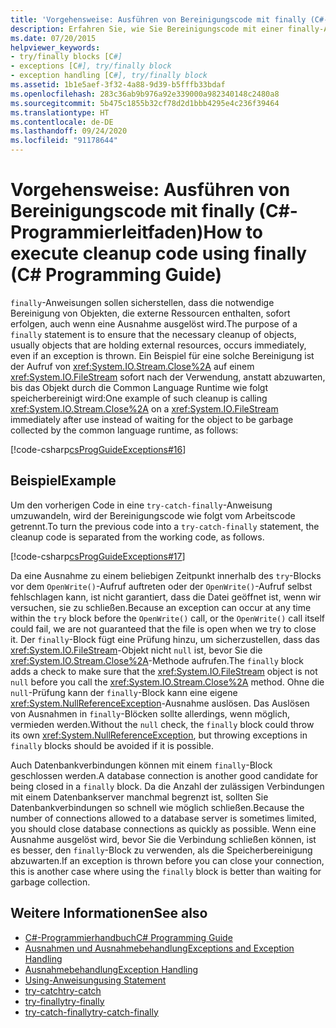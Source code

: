 ```yaml
---
title: 'Vorgehensweise: Ausführen von Bereinigungscode mit finally (C#-Programmierleitfaden)'
description: Erfahren Sie, wie Sie Bereinigungscode mit einer finally-Anweisung ausführen. Mit finally-Anweisungen wird sichergestellt, dass alle notwendigen Bereinigungsvorgänge für Objekte sofort ausgeführt werden.
ms.date: 07/20/2015
helpviewer_keywords:
- try/finally blocks [C#]
- exceptions [C#], try/finally block
- exception handling [C#], try/finally block
ms.assetid: 1b1e5aef-3f32-4a88-9d39-b5fffb33bdaf
ms.openlocfilehash: 283c36ab9b976a92e339000a982340148c2480a8
ms.sourcegitcommit: 5b475c1855b32cf78d2d1bbb4295e4c236f39464
ms.translationtype: HT
ms.contentlocale: de-DE
ms.lasthandoff: 09/24/2020
ms.locfileid: "91178644"
---
```

# <a name="how-to-execute-cleanup-code-using-finally-c-programming-guide"></a><span data-ttu-id="ca4af-104">Vorgehensweise: Ausführen von Bereinigungscode mit finally (C#-Programmierleitfaden)</span><span class="sxs-lookup"><span data-stu-id="ca4af-104">How to execute cleanup code using finally (C# Programming Guide)</span></span>

<span data-ttu-id="ca4af-105">`finally`-Anweisungen sollen sicherstellen, dass die notwendige Bereinigung von Objekten, die externe Ressourcen enthalten, sofort erfolgen, auch wenn eine Ausnahme ausgelöst wird.</span><span class="sxs-lookup"><span data-stu-id="ca4af-105">The purpose of a `finally` statement is to ensure that the necessary cleanup of objects, usually objects that are holding external resources, occurs immediately, even if an exception is thrown.</span></span> <span data-ttu-id="ca4af-106">Ein Beispiel für eine solche Bereinigung ist der Aufruf von <xref:System.IO.Stream.Close%2A> auf einem <xref:System.IO.FileStream> sofort nach der Verwendung, anstatt abzuwarten, bis das Objekt durch die Common Language Runtime wie folgt speicherbereinigt wird:</span><span class="sxs-lookup"><span data-stu-id="ca4af-106">One example of such cleanup is calling <xref:System.IO.Stream.Close%2A> on a <xref:System.IO.FileStream> immediately after use instead of waiting for the object to be garbage collected by the common language runtime, as follows:</span></span>  
  
 [!code-csharp[csProgGuideExceptions#16](~/samples/snippets/csharp/VS_Snippets_VBCSharp/csProgGuideExceptions/CS/Exceptions.cs#16)]  
  
## <a name="example"></a><span data-ttu-id="ca4af-107">Beispiel</span><span class="sxs-lookup"><span data-stu-id="ca4af-107">Example</span></span>  

 <span data-ttu-id="ca4af-108">Um den vorherigen Code in eine `try-catch-finally`-Anweisung umzuwandeln, wird der Bereinigungscode wie folgt vom Arbeitscode getrennt.</span><span class="sxs-lookup"><span data-stu-id="ca4af-108">To turn the previous code into a `try-catch-finally` statement, the cleanup code is separated from the working code, as follows.</span></span>  
  
 [!code-csharp[csProgGuideExceptions#17](~/samples/snippets/csharp/VS_Snippets_VBCSharp/csProgGuideExceptions/CS/Exceptions.cs#17)]  
  
 <span data-ttu-id="ca4af-109">Da eine Ausnahme zu einem beliebigen Zeitpunkt innerhalb des `try`-Blocks vor dem `OpenWrite()`-Aufruf auftreten oder der `OpenWrite()`-Aufruf selbst fehlschlagen kann, ist nicht garantiert, dass die Datei geöffnet ist, wenn wir versuchen, sie zu schließen.</span><span class="sxs-lookup"><span data-stu-id="ca4af-109">Because an exception can occur at any time within the `try` block before the `OpenWrite()` call, or the `OpenWrite()` call itself could fail, we are not guaranteed that the file is open when we try to close it.</span></span> <span data-ttu-id="ca4af-110">Der `finally`-Block fügt eine Prüfung hinzu, um sicherzustellen, dass das <xref:System.IO.FileStream>-Objekt nicht `null` ist, bevor Sie die <xref:System.IO.Stream.Close%2A>-Methode aufrufen.</span><span class="sxs-lookup"><span data-stu-id="ca4af-110">The `finally` block adds a check to make sure that the <xref:System.IO.FileStream> object is not `null` before you call the <xref:System.IO.Stream.Close%2A> method.</span></span> <span data-ttu-id="ca4af-111">Ohne die `null`-Prüfung kann der `finally`-Block kann eine eigene <xref:System.NullReferenceException>-Ausnahme auslösen. Das Auslösen von Ausnahmen in `finally`-Blöcken sollte allerdings, wenn möglich, vermieden werden.</span><span class="sxs-lookup"><span data-stu-id="ca4af-111">Without the `null` check, the `finally` block could throw its own <xref:System.NullReferenceException>, but throwing exceptions in `finally` blocks should be avoided if it is possible.</span></span>  
  
 <span data-ttu-id="ca4af-112">Auch Datenbankverbindungen können mit einem `finally`-Block geschlossen werden.</span><span class="sxs-lookup"><span data-stu-id="ca4af-112">A database connection is another good candidate for being closed in a `finally` block.</span></span> <span data-ttu-id="ca4af-113">Da die Anzahl der zulässigen Verbindungen mit einem Datenbankserver manchmal begrenzt ist, sollten Sie Datenbankverbindungen so schnell wie möglich schließen.</span><span class="sxs-lookup"><span data-stu-id="ca4af-113">Because the number of connections allowed to a database server is sometimes limited, you should close database connections as quickly as possible.</span></span> <span data-ttu-id="ca4af-114">Wenn eine Ausnahme ausgelöst wird, bevor Sie die Verbindung schließen können, ist es besser, den `finally`-Block zu verwenden, als die Speicherbereinigung abzuwarten.</span><span class="sxs-lookup"><span data-stu-id="ca4af-114">If an exception is thrown before you can close your connection, this is another case where using the `finally` block is better than waiting for garbage collection.</span></span>  
  
## <a name="see-also"></a><span data-ttu-id="ca4af-115">Weitere Informationen</span><span class="sxs-lookup"><span data-stu-id="ca4af-115">See also</span></span>

- [<span data-ttu-id="ca4af-116">C#-Programmierhandbuch</span><span class="sxs-lookup"><span data-stu-id="ca4af-116">C# Programming Guide</span></span>](../index.md)
- [<span data-ttu-id="ca4af-117">Ausnahmen und Ausnahmebehandlung</span><span class="sxs-lookup"><span data-stu-id="ca4af-117">Exceptions and Exception Handling</span></span>](./index.md)
- [<span data-ttu-id="ca4af-118">Ausnahmebehandlung</span><span class="sxs-lookup"><span data-stu-id="ca4af-118">Exception Handling</span></span>](./exception-handling.md)
- [<span data-ttu-id="ca4af-119">Using-Anweisung</span><span class="sxs-lookup"><span data-stu-id="ca4af-119">using Statement</span></span>](../../language-reference/keywords/using-statement.md)
- [<span data-ttu-id="ca4af-120">try-catch</span><span class="sxs-lookup"><span data-stu-id="ca4af-120">try-catch</span></span>](../../language-reference/keywords/try-catch.md)
- [<span data-ttu-id="ca4af-121">try-finally</span><span class="sxs-lookup"><span data-stu-id="ca4af-121">try-finally</span></span>](../../language-reference/keywords/try-finally.md)
- [<span data-ttu-id="ca4af-122">try-catch-finally</span><span class="sxs-lookup"><span data-stu-id="ca4af-122">try-catch-finally</span></span>](../../language-reference/keywords/try-catch-finally.md)
